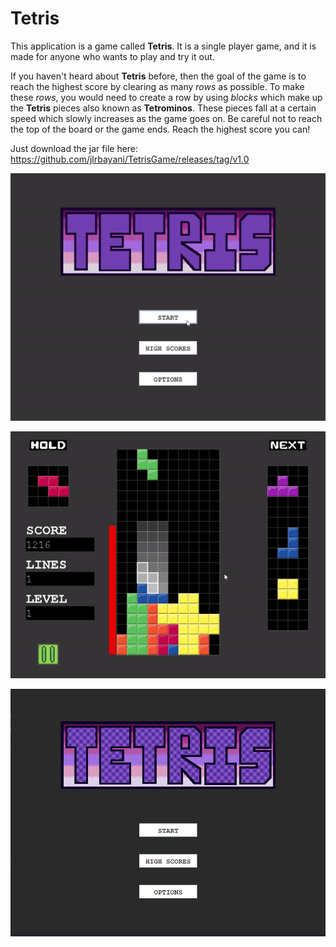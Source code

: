 # Tetris

This application is a game called **Tetris**. 
It is a single player game, and it is made for anyone who wants to play and try it out. 

If you haven't heard about **Tetris** before, then the goal of the game is to reach the highest score by clearing as 
many *rows* as possible. To make these *rows*, you would need to create a row by using
*blocks* which make up the **Tetris** pieces also known as **Tetrominos**. These pieces fall at a certain speed
which slowly increases as the game goes on. Be careful not to reach the top of the board or the game ends.
Reach the highest score you can!

Just download the jar file here: https://github.com/jlrbayani/TetrisGame/releases/tag/v1.0

![](misc/tetris_demo.gif)

![](misc/tetris_demo_2.gif)

![img.png](misc/img.png)